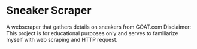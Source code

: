 # Sneaker Scraper
A webscraper that gathers details on sneakers from GOAT.com
Disclaimer: This project is for educational purposes only and serves to familiarize myself with web scraping and HTTP request.

